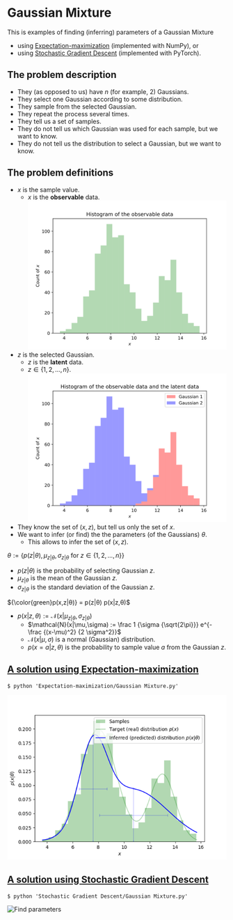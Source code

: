 # Gaussian Mixture

This is examples of finding (inferring) parameters of a Gaussian Mixture
- using [Expectation-maximization](./Expectation-maximization/) (implemented with NumPy), or
- using [Stochastic Gradient Descent](./Stochastic%20Gradient%20Descent/) (implemented with PyTorch).


## The problem description
- They (as opposed to us) have $n$ (for example, 2) Gaussians.
- They select one Gaussian according to some distribution.
- They sample from the selected Gaussian.
- They repeat the process several times.
- They tell us a set of samples.
- They do not tell us which Gaussian was used for each sample, but we want to know.
- They do not tell us the distribution to select a Gaussian, but we want to know.

## The problem definitions
- $x$ is the sample value.
  - $x$ is the **observable** data.
  </br>![Histogram of the observable data](Expectation-maximization/.README.md/Histogram%20of%20the%20observable%20data.svg)
- $z$ is the selected Gaussian.
  - $z$ is the **latent** data.
  - $z \in \{ 1, 2, ..., n \}$.
   </br>![Histogram of the observable data and the latent data](Expectation-maximization/.README.md/Histogram%20of%20the%20observable%20data%20and%20the%20latent%20data.svg)
- They know the set of $(x,z)$, but tell us only the set of $x$.
- We want to infer (or find) the the parameters (of the Gaussians) $θ$.
  - This allows to infer the set of $(x,z)$.

$θ := \{ p(z|θ), \mu_{z|θ}, \sigma_{z|θ} \text{ for } z \in \{1, 2, ..., n \} \}$
- $p(z|θ)$ is the probability of selecting Gaussian $z$.
- $\mu_{z|θ}$ is the mean of the Gaussian $z$.
- $\sigma_{z|θ}$ is the standard deviation of the Gaussian $z$.

${\color{green}p(x,z|θ)} = p(z|θ) p(x|z,θ)$
- $p(x|z,θ) := \mathcal{N}(x|\mu_{z|θ},\sigma_{z|θ})$
  - $\mathcal{N}(x|\mu,\sigma) := \frac 1 {\sigma {\sqrt{2\pi}}} e^{- \frac {(x-\mu)^2} {2 \sigma^2}}$
  - $\mathcal{N}(x|\mu,\sigma)$ is a normal (Gaussian) distribution.
  - $p(x=a|z,θ)$ is the probability to sample value $a$ from the Gaussian $z$.

## [A solution using Expectation-maximization](./Expectation-maximization/)

```
$ python 'Expectation-maximization/Gaussian Mixture.py'
```

![Find parameters](Expectation-maximization/.README.md/Find%20parameters.gif)


## [A solution using Stochastic Gradient Descent](./Stochastic%20Gradient%20Descent/)

```
$ python 'Stochastic Gradient Descent/Gaussian Mixture.py'
```

![Find parameters](Stochastic%20Gradient%20Descent/.README.md/Find%20parameters.gif)
